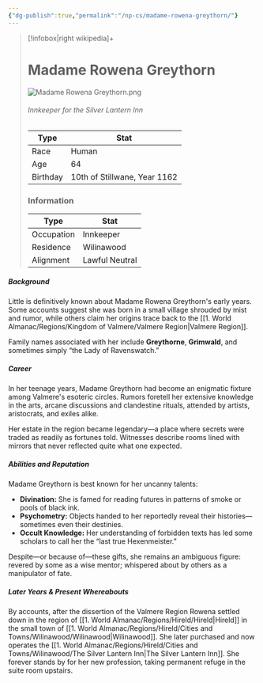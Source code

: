 ```yaml
---
{"dg-publish":true,"permalink":"/np-cs/madame-rowena-greythorn/"}
---
```




> [!infobox|right wikipedia]+
> # Madame Rowena Greythorn
> ![Madame Rowena Greythorn.png](/img/user/z_Assets/Character%20Images/Madame%20Rowena%20Greythorn.png)
> ###### Innkeeper for the Silver Lantern Inn
> | Type |  Stat |
> | ---- | --- |
> | Race | Human |
> | Age | 64 |
> | Birthday | 10th of Stillwane, Year 1162
> ### Information
> | Type |  Stat |
> | ---- | --- |
> | Occupation | Innkeeper |
> | Residence | Wilinawood |
> | Alignment | Lawful Neutral |
> 

##### Background

Little is definitively known about Madame Rowena Greythorn's early years.  Some accounts suggest she was born in a small  village shrouded by mist and rumor, while others claim her origins trace back to the [[1. World Almanac/Regions/Kingdom of Valmere/Valmere Region\|Valmere Region]].

Family names associated with her include **Greythorne**, **Grimwald**, and sometimes simply “the Lady of Ravenswatch.”

##### Career

In her teenage years, Madame Greythorn had become an enigmatic fixture among Valmere's esoteric circles. Rumors foretell her extensive knowledge in the arts,  arcane discussions and clandestine rituals, attended by artists, aristocrats, and exiles alike.

Her estate in the region  became legendary—a place where secrets were traded as readily as fortunes told. Witnesses describe rooms lined with mirrors that never reflected quite what one expected.

##### Abilities and Reputation

Madame Greythorn is best known for her uncanny talents:

- **Divination:** She is famed for reading futures in patterns of smoke or pools of black ink.
- **Psychometry:** Objects handed to her reportedly reveal their histories—sometimes even their destinies.
- **Occult Knowledge:** Her understanding of forbidden texts has led some scholars to call her the “last true Hexenmeister.”

Despite—or because of—these gifts, she remains an ambiguous figure: revered by some as a wise mentor; whispered about by others as a manipulator of fate.

##### Later Years & Present Whereabouts

By accounts, after the dissertion of the Valmere Region Rowena settled down in the region of [[1. World Almanac/Regions/Hireld/Hireld\|Hireld]] in the small town of [[1. World Almanac/Regions/Hireld/Cities and Towns/Wilinawood/Wilinawood\|Wilinawood]]. She later purchased and now operates the [[1. World Almanac/Regions/Hireld/Cities and Towns/Wilinawood/The Silver Lantern Inn\|The Silver Lantern Inn]]. She forever stands by for her new profession, taking permanent refuge in the suite room upstairs.





